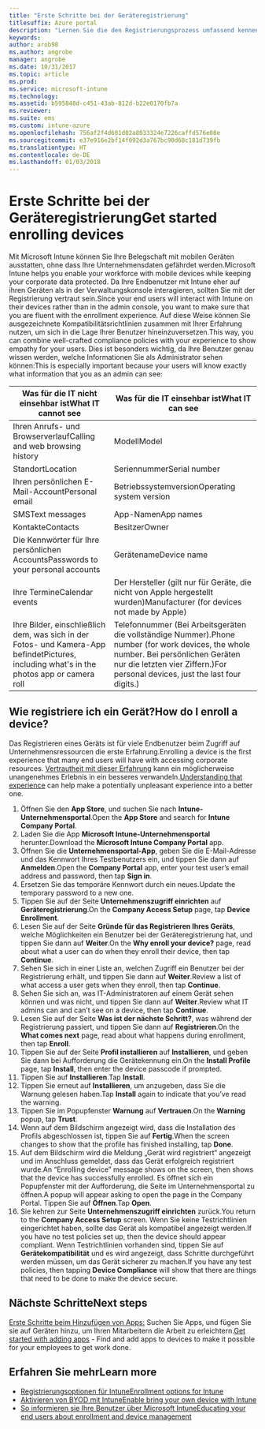```yaml
---
title: "Erste Schritte bei der Geräteregistrierung"
titlesuffix: Azure portal
description: "Lernen Sie die den Registrierungsprozess umfassend kennen, indem Sie ein iOS-Gerät registrieren."
keywords: 
author: arob98
ms.author: angrobe
manager: angrobe
ms.date: 10/31/2017
ms.topic: article
ms.prod: 
ms.service: microsoft-intune
ms.technology: 
ms.assetid: b595848d-c451-43ab-812d-b22e0170fb7a
ms.reviewer: 
ms.suite: ems
ms.custom: intune-azure
ms.openlocfilehash: 756af2f4d681d02a8033324e7226caffd576e08e
ms.sourcegitcommit: e37e916e2bf14f092d3a767bc90d68c181d739fb
ms.translationtype: HT
ms.contentlocale: de-DE
ms.lasthandoff: 01/03/2018
---
```

# <a name="get-started-enrolling-devices"></a><span data-ttu-id="904a0-103">Erste Schritte bei der Geräteregistrierung</span><span class="sxs-lookup"><span data-stu-id="904a0-103">Get started enrolling devices</span></span>

<span data-ttu-id="904a0-104">Mit Microsoft Intune können Sie Ihre Belegschaft mit mobilen Geräten ausstatten, ohne dass Ihre Unternehmensdaten gefährdet werden.</span><span class="sxs-lookup"><span data-stu-id="904a0-104">Microsoft Intune helps you enable your workforce with mobile devices while keeping your corporate data protected.</span></span> <span data-ttu-id="904a0-105">Da Ihre Endbenutzer mit Intune eher auf ihren Geräten als in der Verwaltungskonsole interagieren, sollten Sie mit der Registrierung vertraut sein.</span><span class="sxs-lookup"><span data-stu-id="904a0-105">Since your end users will interact with Intune on their devices rather than in the admin console, you want to make sure that you are fluent with the enrollment experience.</span></span> <span data-ttu-id="904a0-106">Auf diese Weise können Sie ausgezeichnete Kompatibilitätsrichtlinien zusammen mit Ihrer Erfahrung nutzen, um sich in die Lage Ihrer Benutzer hineinzuversetzen.</span><span class="sxs-lookup"><span data-stu-id="904a0-106">This way, you can combine well-crafted compliance policies with your experience to show empathy for your users.</span></span> <span data-ttu-id="904a0-107">Dies ist besonders wichtig, da Ihre Benutzer genau wissen werden, welche Informationen Sie als Administrator sehen können:</span><span class="sxs-lookup"><span data-stu-id="904a0-107">This is especially important because your users will know exactly what information that you as an admin can see:</span></span>


| <span data-ttu-id="904a0-108">Was für die IT nicht einsehbar ist</span><span class="sxs-lookup"><span data-stu-id="904a0-108">What IT cannot see</span></span> | <span data-ttu-id="904a0-109">Was für die IT einsehbar ist</span><span class="sxs-lookup"><span data-stu-id="904a0-109">What IT can see</span></span> |
|---|---|
| <span data-ttu-id="904a0-110">Ihren Anrufs- und Browserverlauf</span><span class="sxs-lookup"><span data-stu-id="904a0-110">Calling and web browsing history</span></span> | <span data-ttu-id="904a0-111">Modell</span><span class="sxs-lookup"><span data-stu-id="904a0-111">Model</span></span> |
| <span data-ttu-id="904a0-112">Standort</span><span class="sxs-lookup"><span data-stu-id="904a0-112">Location</span></span> | <span data-ttu-id="904a0-113">Seriennummer</span><span class="sxs-lookup"><span data-stu-id="904a0-113">Serial number</span></span> |
| <span data-ttu-id="904a0-114">Ihren persönlichen E-Mail-Account</span><span class="sxs-lookup"><span data-stu-id="904a0-114">Personal email</span></span> | <span data-ttu-id="904a0-115">Betriebssystemversion</span><span class="sxs-lookup"><span data-stu-id="904a0-115">Operating system version</span></span> |
| <span data-ttu-id="904a0-116">SMS</span><span class="sxs-lookup"><span data-stu-id="904a0-116">Text messages</span></span> | <span data-ttu-id="904a0-117">App-Namen</span><span class="sxs-lookup"><span data-stu-id="904a0-117">App names</span></span> |
| <span data-ttu-id="904a0-118">Kontakte</span><span class="sxs-lookup"><span data-stu-id="904a0-118">Contacts</span></span> | <span data-ttu-id="904a0-119">Besitzer</span><span class="sxs-lookup"><span data-stu-id="904a0-119">Owner</span></span> |
| <span data-ttu-id="904a0-120">Die Kennwörter für Ihre persönlichen Accounts</span><span class="sxs-lookup"><span data-stu-id="904a0-120">Passwords to your personal accounts</span></span> | <span data-ttu-id="904a0-121">Gerätename</span><span class="sxs-lookup"><span data-stu-id="904a0-121">Device name</span></span> |
| <span data-ttu-id="904a0-122">Ihre Termine</span><span class="sxs-lookup"><span data-stu-id="904a0-122">Calendar events</span></span> | <span data-ttu-id="904a0-123">Der Hersteller (gilt nur für Geräte, die nicht von Apple hergestellt wurden)</span><span class="sxs-lookup"><span data-stu-id="904a0-123">Manufacturer (for devices not made by Apple)</span></span> |
| <span data-ttu-id="904a0-124">Ihre Bilder, einschließlich dem, was sich in der Fotos- und Kamera-App befindet</span><span class="sxs-lookup"><span data-stu-id="904a0-124">Pictures, including what's in the photos app or camera roll</span></span> | <span data-ttu-id="904a0-125">Telefonnummer (Bei Arbeitsgeräten die vollständige Nummer).</span><span class="sxs-lookup"><span data-stu-id="904a0-125">Phone number (for work devices, the whole number.</span></span> <span data-ttu-id="904a0-126">Bei persönlichen Geräten nur die letzten vier Ziffern.)</span><span class="sxs-lookup"><span data-stu-id="904a0-126">For personal devices, just the last four digits.)</span></span> |


## <a name="how-do-i-enroll-a-device"></a><span data-ttu-id="904a0-127">Wie registriere ich ein Gerät?</span><span class="sxs-lookup"><span data-stu-id="904a0-127">How do I enroll a device?</span></span>

<span data-ttu-id="904a0-128">Das Registrieren eines Geräts ist für viele Endbenutzer beim Zugriff auf Unternehmensressourcen die erste Erfahrung.</span><span class="sxs-lookup"><span data-stu-id="904a0-128">Enrolling a device is the first experience that many end users will have with accessing corporate resources.</span></span> <span data-ttu-id="904a0-129">[Vertrautheit mit dieser Erfahrung](end-user-educate.md) kann ein möglicherweise unangenehmes Erlebnis in ein besseres verwandeln.</span><span class="sxs-lookup"><span data-stu-id="904a0-129">[Understanding that experience](end-user-educate.md) can help make a potentially unpleasant experience into a better one.</span></span>

1. <span data-ttu-id="904a0-130">Öffnen Sie den **App Store**, und suchen Sie nach **Intune-Unternehmensportal**.</span><span class="sxs-lookup"><span data-stu-id="904a0-130">Open the **App Store** and search for **Intune Company Portal**.</span></span>
2. <span data-ttu-id="904a0-131">Laden Sie die App **Microsoft Intune-Unternehmensportal** herunter.</span><span class="sxs-lookup"><span data-stu-id="904a0-131">Download the **Microsoft Intune Company Portal** app.</span></span>
3. <span data-ttu-id="904a0-132">Öffnen Sie die **Unternehmensportal-App**, geben Sie die E-Mail-Adresse und das Kennwort Ihres Testbenutzers ein, und tippen Sie dann auf **Anmelden**.</span><span class="sxs-lookup"><span data-stu-id="904a0-132">Open the **Company Portal** app, enter your test user’s email address and password, then tap **Sign in**.</span></span>
4. <span data-ttu-id="904a0-133">Ersetzen Sie das temporäre Kennwort durch ein neues.</span><span class="sxs-lookup"><span data-stu-id="904a0-133">Update the temporary password to a new one.</span></span>
5. <span data-ttu-id="904a0-134">Tippen Sie auf der Seite **Unternehmenszugriff einrichten** auf **Geräteregistrierung**.</span><span class="sxs-lookup"><span data-stu-id="904a0-134">On the **Company Access Setup** page, tap **Device Enrollment**.</span></span>
6. <span data-ttu-id="904a0-135">Lesen Sie auf der Seite **Gründe für das Registrieren Ihres Geräts**, welche Möglichkeiten ein Benutzer bei der Geräteregistrierung hat, und tippen Sie dann auf **Weiter**.</span><span class="sxs-lookup"><span data-stu-id="904a0-135">On the **Why enroll your device?** page, read about what a user can do when they enroll their device, then tap **Continue**.</span></span>
7. <span data-ttu-id="904a0-136">Sehen Sie sich in einer Liste an, welchen Zugriff ein Benutzer bei der Registrierung erhält, und tippen Sie dann auf **Weiter**.</span><span class="sxs-lookup"><span data-stu-id="904a0-136">Review a list of what access a user gets when they enroll, then tap **Continue**.</span></span>
8. <span data-ttu-id="904a0-137">Sehen Sie sich an, was IT-Administratoren auf einem Gerät sehen können und was nicht, und tippen Sie dann auf **Weiter**.</span><span class="sxs-lookup"><span data-stu-id="904a0-137">Review what IT admins can and can’t see on a device, then tap **Continue**.</span></span>
9. <span data-ttu-id="904a0-138">Lesen Sie auf der Seite **Was ist der nächste Schritt?**, was während der Registrierung passiert, und tippen Sie dann auf **Registrieren**.</span><span class="sxs-lookup"><span data-stu-id="904a0-138">On the **What comes next** page, read about what happens during enrollment, then tap **Enroll**.</span></span>
10. <span data-ttu-id="904a0-139">Tippen Sie auf der Seite **Profil installieren** auf **Installieren**, und geben Sie dann bei Aufforderung die Gerätekennung ein.</span><span class="sxs-lookup"><span data-stu-id="904a0-139">On the **Install Profile** page, tap **Install**, then enter the device passcode if prompted.</span></span>
11. <span data-ttu-id="904a0-140">Tippen Sie auf **Installieren**.</span><span class="sxs-lookup"><span data-stu-id="904a0-140">Tap **Install**.</span></span>
12. <span data-ttu-id="904a0-141">Tippen Sie erneut auf **Installieren**, um anzugeben, dass Sie die Warnung gelesen haben.</span><span class="sxs-lookup"><span data-stu-id="904a0-141">Tap **Install** again to indicate that you’ve read the warning.</span></span>
13. <span data-ttu-id="904a0-142">Tippen Sie im Popupfenster **Warnung** auf **Vertrauen**.</span><span class="sxs-lookup"><span data-stu-id="904a0-142">On the **Warning** popup, tap **Trust**.</span></span>
14. <span data-ttu-id="904a0-143">Wenn auf dem Bildschirm angezeigt wird, dass die Installation des Profils abgeschlossen ist, tippen Sie auf **Fertig**.</span><span class="sxs-lookup"><span data-stu-id="904a0-143">When the screen changes to show that the profile has finished installing, tap **Done**.</span></span>
15. <span data-ttu-id="904a0-144">Auf dem Bildschirm wird die Meldung „Gerät wird registriert“ angezeigt und im Anschluss gemeldet, dass das Gerät erfolgreich registriert wurde.</span><span class="sxs-lookup"><span data-stu-id="904a0-144">An “Enrolling device” message shows on the screen, then shows that the device has successfully enrolled.</span></span> <span data-ttu-id="904a0-145">Es öffnet sich ein Popupfenster mit der Aufforderung, die Seite im Unternehmensportal zu öffnen.</span><span class="sxs-lookup"><span data-stu-id="904a0-145">A popup will appear asking to open the page in the Company Portal.</span></span> <span data-ttu-id="904a0-146">Tippen Sie auf **Öffnen**.</span><span class="sxs-lookup"><span data-stu-id="904a0-146">Tap **Open**.</span></span>
16. <span data-ttu-id="904a0-147">Sie kehren zur Seite **Unternehmenszugriff einrichten** zurück.</span><span class="sxs-lookup"><span data-stu-id="904a0-147">You return to the **Company Access Setup** screen.</span></span> <span data-ttu-id="904a0-148">Wenn Sie keine Testrichtlinien eingerichtet haben, sollte das Gerät als kompatibel angezeigt werden.</span><span class="sxs-lookup"><span data-stu-id="904a0-148">If you have no test policies set up, then the device should appear compliant.</span></span> <span data-ttu-id="904a0-149">Wenn Testrichtlinien vorhanden sind, tippen Sie auf **Gerätekompatibilität** und es wird angezeigt, dass Schritte durchgeführt werden müssen, um das Gerät sicherer zu machen.</span><span class="sxs-lookup"><span data-stu-id="904a0-149">If you have any test policies, then tapping **Device Compliance** will show that there are things that need to be done to make the device secure.</span></span>

## <a name="next-steps"></a><span data-ttu-id="904a0-150">Nächste Schritte</span><span class="sxs-lookup"><span data-stu-id="904a0-150">Next steps</span></span>

<span data-ttu-id="904a0-151">[Erste Schritte beim Hinzufügen von Apps:](get-started-apps.md) Suchen Sie Apps, und fügen Sie sie auf Geräten hinzu, um Ihren Mitarbeitern die Arbeit zu erleichtern.</span><span class="sxs-lookup"><span data-stu-id="904a0-151">[Get started with adding apps](get-started-apps.md) - Find and add apps to devices to make it possible for your employees to get work done.</span></span>

## <a name="learn-more"></a><span data-ttu-id="904a0-152">Erfahren Sie mehr</span><span class="sxs-lookup"><span data-stu-id="904a0-152">Learn more</span></span>

* [<span data-ttu-id="904a0-153">Registrierungsoptionen für Intune</span><span class="sxs-lookup"><span data-stu-id="904a0-153">Enrollment options for Intune</span></span>](enrollment-options.md)
* [<span data-ttu-id="904a0-154">Aktivieren von BYOD mit Intune</span><span class="sxs-lookup"><span data-stu-id="904a0-154">Enable bring your own device with Intune</span></span>](byod-enable.md)
* [<span data-ttu-id="904a0-155">So informieren sie Ihre Benutzer über Microsoft Intune</span><span class="sxs-lookup"><span data-stu-id="904a0-155">Educating your end users about enrollment and device management</span></span>](end-user-educate.md)

